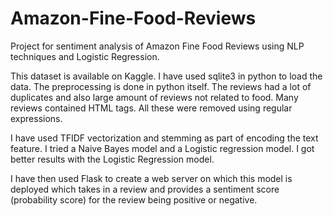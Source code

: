 # Amazon-Fine-Food-Reviews
Project for sentiment analysis of Amazon Fine Food Reviews using NLP techniques and Logistic Regression.

This dataset is available on Kaggle. I have used sqlite3 in python to load the data.
The preprocessing is done in python itself. The reviews had a lot of duplicates and also large amount of reviews not related to food.
Many reviews contained HTML tags. All these were removed using regular expressions.

I have used TFIDF vectorization and stemming as part of encoding the text feature.
I tried a Naive Bayes model and a Logistic regression model. I got better results with the Logistic Regression model.

I have then used Flask to create a web server on which this model is deployed which takes in a review and provides a sentiment score (probability score) for the review being positive or negative.

